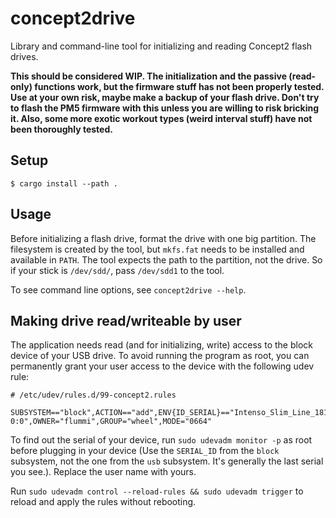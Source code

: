 concept2drive
=============

Library and command-line tool for initializing and reading Concept2 flash drives.

**This should be considered WIP. The initialization and the passive (read-only) functions work, but the firmware stuff has not been properly tested. Use at your own risk, maybe make a backup of your flash drive. Don't try to flash the PM5 firmware with this unless you are willing to risk bricking it. Also, some more exotic workout types (weird interval stuff) have not been thoroughly tested.**

## Setup

```
$ cargo install --path .
```

## Usage

Before initializing a flash drive, format the drive with one big partition. The filesystem is created by the tool, but `mkfs.fat` needs to be installed and available in `PATH`. The tool expects the path to the partition, not the drive. So if your stick is `/dev/sdd/`, pass `/dev/sdd1` to the tool.

To see command line options, see `concept2drive --help`.

## Making drive read/writeable by user

The application needs read (and for initializing, write) access to the block device of your USB drive. To avoid running the program as root, you can permanently grant your user access to the device with the following udev rule:

```
# /etc/udev/rules.d/99-concept2.rules

SUBSYSTEM=="block",ACTION=="add",ENV{ID_SERIAL}=="Intenso_Slim_Line_18121900016239-0:0",OWNER="flummi",GROUP="wheel",MODE="0664"
```

To find out the serial of your device, run `sudo udevadm monitor -p` as root before plugging in your device (Use the `SERIAL_ID` from the `block` subsystem, not the one from the `usb` subsystem. It's generally the last serial you see.). Replace the user name with yours.

Run `sudo udevadm control --reload-rules && sudo udevadm trigger` to reload and apply the rules without rebooting.
